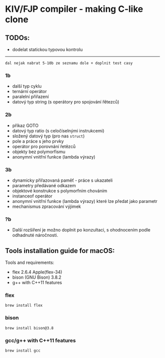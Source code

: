 # KIV/FJP compiler - making C-like clone


## TODOs:

- dodelat statickou typovou kontrolu



--- 


	dal nejak nabrat 5-10b ze seznamu dole + doplnit test casy

### 1b
- další typ cyklu
- ternární operátor
- paralelní přiřazení
- datový typ string (s operátory pro spojování řětezců)

### 2b
- příkaz GOTO
- datový typ ratio (s celočíselnými instrukcemi)
- složený datový typ (pro nas `struct`)
- pole a práce s jeho prvky
- operátor pro porovnání řetězců
- objekty bez polymorfismu
- anonymní vnitřní funkce (lambda výrazy)

### 3b
- dynamicky přiřazovaná paměť - práce s ukazateli
- parametry předávané odkazem
- objektové konstrukce s polymorfním chováním
- instanceof operátor
- anonymní vnitřní funkce (lambda výrazy) které lze předat jako parametr
- mechanismus zpracování výjimek
	
### ?b
- Další rozšíření je možno doplnit po konzultaci, s ohodnocením podle odhadnuté náročnosti.



## Tools installation guide for macOS:

Tools and requirements:
- flex 2.6.4 Apple(flex-34)
- bison (GNU Bison) 3.8.2
- g++ with C++11 features

### flex
`brew install flex`

### bison
`brew install bison@3.8 `

### gcc/g++ with C++11 features
`brew install gcc`
